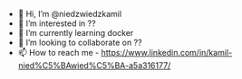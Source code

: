 - 👋 Hi, I’m @niedzwiedzkamil
- 👀 I’m interested in ??
- 🌱 I’m currently learning docker
- 💞️ I’m looking to collaborate on ??
- 📫 How to reach me - https://www.linkedin.com/in/kamil-nied%C5%BAwied%C5%BA-a5a316177/

<!---
niedzwiedzkamil/niedzwiedzkamil is a ✨ special ✨ repository because its `README.md` (this file) appears on your GitHub profile.
You can click the Preview link to take a look at your changes.
--->
